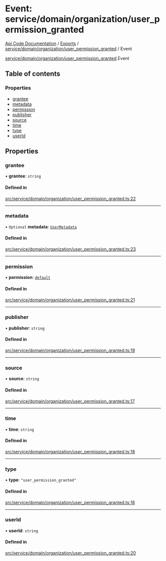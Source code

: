 # Event: service/domain/organization/user_permission_granted
[Api Code Documentation](../README.md) / [Exports](../modules.md) / [service/domain/organization/user\_permission\_granted](../modules/service_domain_organization_user_permission_granted.md) / Event

[service/domain/organization/user\_permission\_granted](../modules/service_domain_organization_user_permission_granted.md).Event

## Table of contents

### Properties

- [grantee](service_domain_organization_user_permission_granted.Event.md#grantee)
- [metadata](service_domain_organization_user_permission_granted.Event.md#metadata)
- [permission](service_domain_organization_user_permission_granted.Event.md#permission)
- [publisher](service_domain_organization_user_permission_granted.Event.md#publisher)
- [source](service_domain_organization_user_permission_granted.Event.md#source)
- [time](service_domain_organization_user_permission_granted.Event.md#time)
- [type](service_domain_organization_user_permission_granted.Event.md#type)
- [userId](service_domain_organization_user_permission_granted.Event.md#userid)

## Properties

### grantee

• **grantee**: `string`

#### Defined in

[src/service/domain/organization/user_permission_granted.ts:22](https://github.com/openkfw/TruBudget/blob/c993c60c/api/src/service/domain/organization/user_permission_granted.ts#L22)

___

### metadata

• `Optional` **metadata**: [`UserMetadata`](../modules/service_domain_metadata.md#usermetadata)

#### Defined in

[src/service/domain/organization/user_permission_granted.ts:23](https://github.com/openkfw/TruBudget/blob/c993c60c/api/src/service/domain/organization/user_permission_granted.ts#L23)

___

### permission

• **permission**: [`default`](../modules/authz_intents.md#default)

#### Defined in

[src/service/domain/organization/user_permission_granted.ts:21](https://github.com/openkfw/TruBudget/blob/c993c60c/api/src/service/domain/organization/user_permission_granted.ts#L21)

___

### publisher

• **publisher**: `string`

#### Defined in

[src/service/domain/organization/user_permission_granted.ts:19](https://github.com/openkfw/TruBudget/blob/c993c60c/api/src/service/domain/organization/user_permission_granted.ts#L19)

___

### source

• **source**: `string`

#### Defined in

[src/service/domain/organization/user_permission_granted.ts:17](https://github.com/openkfw/TruBudget/blob/c993c60c/api/src/service/domain/organization/user_permission_granted.ts#L17)

___

### time

• **time**: `string`

#### Defined in

[src/service/domain/organization/user_permission_granted.ts:18](https://github.com/openkfw/TruBudget/blob/c993c60c/api/src/service/domain/organization/user_permission_granted.ts#L18)

___

### type

• **type**: ``"user_permission_granted"``

#### Defined in

[src/service/domain/organization/user_permission_granted.ts:16](https://github.com/openkfw/TruBudget/blob/c993c60c/api/src/service/domain/organization/user_permission_granted.ts#L16)

___

### userId

• **userId**: `string`

#### Defined in

[src/service/domain/organization/user_permission_granted.ts:20](https://github.com/openkfw/TruBudget/blob/c993c60c/api/src/service/domain/organization/user_permission_granted.ts#L20)
